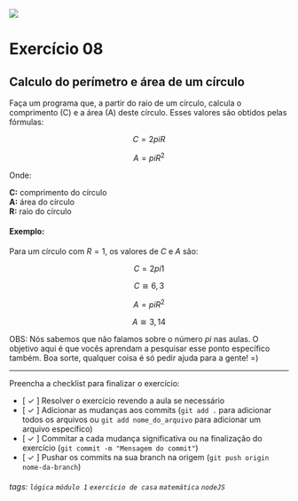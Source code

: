 ![](https://i.imgur.com/xG74tOh.png)

# Exercício 08

## Calculo do perímetro e área de um círculo

Faça um programa que, a partir do raio de um círculo, calcula o comprimento (C) e a área (A) deste círculo. Esses valores são obtidos pelas fórmulas:

$$ C = 2piR$$

$$ A = piR^2 $$

Onde:

**C:** comprimento do círculo \
**A:** área do círculo \
**R:** raio do círculo

#### Exemplo:

Para um círculo com $R = 1$, os valores de $C$ e $A$ são:

$$ C = 2pi1$$

$$ C ≅ 6,3 $$

$$ A = piR^2 $$

$$ A ≅ 3,14 $$

OBS: Nós sabemos que não falamos sobre o número $pi$ nas aulas. O objetivo aqui é que vocês aprendam a pesquisar esse ponto específico também. Boa sorte, qualquer coisa é só pedir ajuda para a gente! =)

---

Preencha a checklist para finalizar o exercício:

- [ ✓ ] Resolver o exercício revendo a aula se necessário
- [ ✓ ] Adicionar as mudanças aos commits (`git add .` para adicionar todos os arquivos ou `git add nome_do_arquivo` para adicionar um arquivo específico)
- [ ✓ ] Commitar a cada mudança significativa ou na finalização do exercício (`git commit -m "Mensagem do commit"`)
- [ ✓ ] Pushar os commits na sua branch na origem (`git push origin nome-da-branch`)

###### tags: `lógica` `módulo 1` `exercício de casa` `matemática` `nodeJS`
